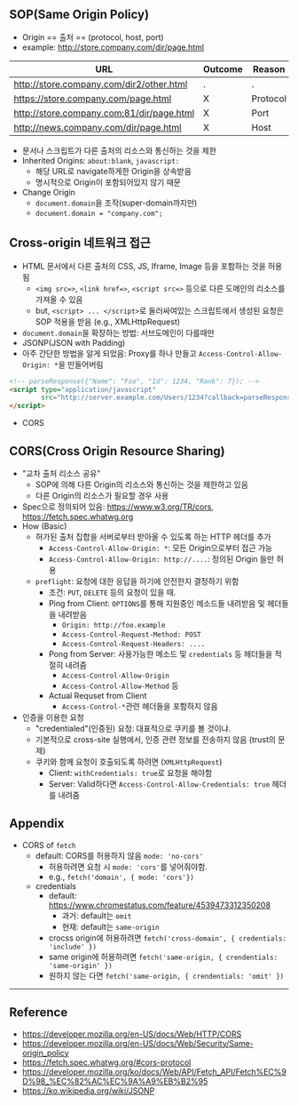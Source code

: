 ## SOP(Same Origin Policy)
- Origin == 출처 == (protocol, host, port)
- example: http://store.company.com/dir/page.html

| URL | Outcome | Reason |
| - | - | - |
| http://store.company.com/dir2/other.html | . | .
| https://store.company.com/page.html	| X | Protocol
| http://store.company.com:81/dir/page.html	 | X | Port
| http://news.company.com/dir/page.html	| X | Host

- 문서나 스크립트가 다른 출처의 리소스와 통신하는 것을 제한
- Inherited Origins: `about:blank`, `javascript:`
  - 해당 URL로 navigate하게한 Origin을 상속받음
  - 명시적으로 Origin이 포함되어있지 않기 때문
- Change Origin
  - `document.domain`을 조작(super-domain까지만)
  - `document.domain = "company.com";`

## Cross-origin 네트워크 접근
- HTML 문서에서 다른 출처의 CSS, JS, Iframe, Image 등을 포함하는 것을 허용됨
  - `<img src=>`, `<link href=>`, `<script src=>` 등으로 다른 도메인의 리소스를 가져올 수 있음
  - but, `<script> ... </script>`로 둘러싸여있는 스크립트에서 생성된 요청은 SOP 적용을 받음 (e.g., XMLHttpRequest)
- `document.domain`을 확장하는 방법: 서브도메인이 다를때만
- JSONP(JSON with Padding)
- 아주 간단한 방법을 알게 되었음: Proxy를 하나 만들고 `Access-Control-Allow-Origin: *`을 만들어버림

``` html
<!-- parseResponse({"Name": "Foo", "Id": 1234, "Rank": 7}); -->
<script type="application/javascript"
        src="http://server.example.com/Users/1234?callback=parseResponse">
</script>
```
- CORS



## CORS(Cross Origin Resource Sharing)
- "교차 출처 리소스 공유"
  - SOP에 의해 다른 Origin의 리소스와 통신하는 것을 제한하고 있음
  - 다른 Origin의 리소스가 필요할 경우 사용
- Spec으로 정의되어 있음: https://www.w3.org/TR/cors, https://fetch.spec.whatwg.org
- How (Basic)
  - 허가된 출처 집합을 서버로부터 받아올 수 있도록 하는 HTTP 헤더를 추가
    - `Access-Control-Allow-Origin: *`: 모든 Origin으로부터 접근 가능
    - `Access-Control-Allow-Origin: http://....`: 정의된 Origin 들만 허용
  - `preflight`: 요청에 대한 응답을 하기에 안전한지 결정하기 위함
    - 조건: `PUT`, `DELETE` 등의 요청이 있을 때.
    - Ping from Client: `OPTIONS`를 통해 지원중인 메소드들 내려받음 및 헤더들을 내려받음
      - `Origin: http://foo.example`
      - `Access-Control-Request-Method: POST`
      - `Access-Control-Request-Headers: ....`
    - Pong from Server: 사용가능한 메소드 및 `credentials` 등 헤더들을 적절히 내려줌
      - `Access-Control-Allow-Origin`
      - `Access-Control-Allow-Method` 등
    - Actual Requset from Client
      - `Access-Control-*`관련 헤더들을 포함하지 않음
- 인증을 이용한 요청
  - "credentialed"(인증된) 요청: 대표적으로 쿠키를 볼 것이냐.
  - 기본적으로 cross-site 실행에서, 인증 관련 정보를 전송하지 않음 (trust의 문제)
  - 쿠키와 함께 요청이 호출되도록 하려면 (`XMLHttpRequest`)
    - Client: `withCredentials: true`로 요청을 해야함
    - Server: Valid하다면 `Access-Control-Allow-Credentials: true` 헤더를 내려줌

## Appendix
- CORS of `fetch` 
  - default: CORS를 허용하지 않음 `mode: 'no-cors'`
    - 허용하려면 요청 시 `mode: 'cors'`를 넣어줘야함.
    - e.g., `fetch('domain', { mode: 'cors'})`
  - credentials
    - default: https://www.chromestatus.com/feature/4539473312350208
      - 과거: default는 `omit`
      - 현재: default는 `same-origin`
    - crocss origin에 허용하려면 `fetch('cross-domain', { credentials: 'include' })`
    - same origin에 허용하려면 `fetch('same-origin, { crendentials: 'same-origin' })`
    - 원하지 않는 다면 `fetch('same-origin, { crendentials: 'omit' })`

---
## Reference
- https://developer.mozilla.org/en-US/docs/Web/HTTP/CORS
- https://developer.mozilla.org/en-US/docs/Web/Security/Same-origin_policy
- https://fetch.spec.whatwg.org/#cors-protocol
- https://developer.mozilla.org/ko/docs/Web/API/Fetch_API/Fetch%EC%9D%98_%EC%82%AC%EC%9A%A9%EB%B2%95
- https://ko.wikipedia.org/wiki/JSONP
